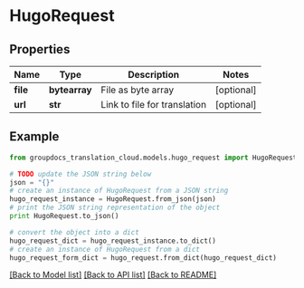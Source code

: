 # HugoRequest


## Properties
Name | Type | Description | Notes
------------ | ------------- | ------------- | -------------
**file** | **bytearray** | File as byte array | [optional] 
**url** | **str** | Link to file for translation | [optional] 

## Example

```python
from groupdocs_translation_cloud.models.hugo_request import HugoRequest

# TODO update the JSON string below
json = "{}"
# create an instance of HugoRequest from a JSON string
hugo_request_instance = HugoRequest.from_json(json)
# print the JSON string representation of the object
print HugoRequest.to_json()

# convert the object into a dict
hugo_request_dict = hugo_request_instance.to_dict()
# create an instance of HugoRequest from a dict
hugo_request_form_dict = hugo_request.from_dict(hugo_request_dict)
```
[[Back to Model list]](../README.md#documentation-for-models) [[Back to API list]](../README.md#documentation-for-api-endpoints) [[Back to README]](../README.md)



